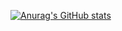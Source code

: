 [![Anurag's GitHub stats](https://github-readme-stats.vercel.app/api?username=ALFecki&show_icons=true&theme=transparent)](https://github.com/anuraghazra/github-readme-stats)
<!--
**ALFecki/ALFecki** is a ✨ _special_ ✨ repository because its `README.md` (this file) appears on your GitHub profile.

Here are some ideas to get you started:

- 🔭 I’m currently working on ...
- 🌱 I’m currently learning ...
- 👯 I’m looking to collaborate on ...
- 🤔 I’m looking for help with ...
- 💬 Ask me about ...
- 📫 How to reach me: ...
- 😄 Pronouns: ...
- ⚡ Fun fact: ...
-->
